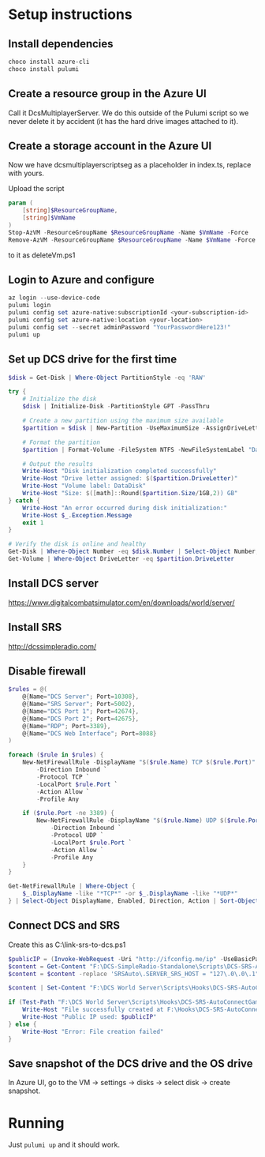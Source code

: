 # Setup instructions

## Install dependencies

```powershell
choco install azure-cli
choco install pulumi
```

## Create a resource group in the Azure UI

Call it DcsMultiplayerServer. We do this outside of the Pulumi script so we never delete it by accident (it has the hard drive images attached to it).

## Create a storage account in the Azure UI

Now we have dcsmultiplayerscriptseg as a placeholder in index.ts, replace with yours.

Upload the script

```powershell
param (
    [string]$ResourceGroupName,
    [string]$VmName
)
Stop-AzVM -ResourceGroupName $ResourceGroupName -Name $VmName -Force
Remove-AzVM -ResourceGroupName $ResourceGroupName -Name $VmName -Force
```

to it as deleteVm.ps1

## Login to Azure and configure

```powershell
az login --use-device-code
pulumi login
pulumi config set azure-native:subscriptionId <your-subscription-id>
pulumi config set azure-native:location <your-location>
pulumi config set --secret adminPassword "YourPasswordHere123!"
pulumi up
```

## Set up DCS drive for the first time

```powershell
$disk = Get-Disk | Where-Object PartitionStyle -eq 'RAW'

try {
    # Initialize the disk
    $disk | Initialize-Disk -PartitionStyle GPT -PassThru

    # Create a new partition using the maximum size available
    $partition = $disk | New-Partition -UseMaximumSize -AssignDriveLetter

    # Format the partition
    $partition | Format-Volume -FileSystem NTFS -NewFileSystemLabel "DataDisk" -Confirm:$false -Force

    # Output the results
    Write-Host "Disk initialization completed successfully"
    Write-Host "Drive letter assigned: $($partition.DriveLetter)"
    Write-Host "Volume label: DataDisk"
    Write-Host "Size: $([math]::Round($partition.Size/1GB,2)) GB"
} catch {
    Write-Host "An error occurred during disk initialization:"
    Write-Host $_.Exception.Message
    exit 1
}

# Verify the disk is online and healthy
Get-Disk | Where-Object Number -eq $disk.Number | Select-Object Number, OperationalStatus, HealthStatus
Get-Volume | Where-Object DriveLetter -eq $partition.DriveLetter
```

## Install DCS server

https://www.digitalcombatsimulator.com/en/downloads/world/server/

## Install SRS

http://dcssimpleradio.com/

## Disable firewall

```powershell
$rules = @(
    @{Name="DCS Server"; Port=10308},
    @{Name="SRS Server"; Port=5002},
    @{Name="DCS Port 1"; Port=42674},
    @{Name="DCS Port 2"; Port=42675},
    @{Name="RDP"; Port=3389},
    @{Name="DCS Web Interface"; Port=8088}
)

foreach ($rule in $rules) {
    New-NetFirewallRule -DisplayName "$($rule.Name) TCP $($rule.Port)" `
        -Direction Inbound `
        -Protocol TCP `
        -LocalPort $rule.Port `
        -Action Allow `
        -Profile Any

    if ($rule.Port -ne 3389) {
        New-NetFirewallRule -DisplayName "$($rule.Name) UDP $($rule.Port)" `
            -Direction Inbound `
            -Protocol UDP `
            -LocalPort $rule.Port `
            -Action Allow `
            -Profile Any
    }
}

Get-NetFirewallRule | Where-Object { 
    $_.DisplayName -like "*TCP*" -or $_.DisplayName -like "*UDP*" 
} | Select-Object DisplayName, Enabled, Direction, Action | Sort-Object DisplayName
```

## Connect DCS and SRS

Create this as C:\link-srs-to-dcs.ps1

```powershell
$publicIP = (Invoke-WebRequest -Uri "http://ifconfig.me/ip" -UseBasicParsing).Content.Trim()
$content = Get-Content "F:\DCS-SimpleRadio-Standalone\Scripts\DCS-SRS-AutoConnectGameGUI.lua" -Raw
$content = $content -replace 'SRSAuto\.SERVER_SRS_HOST = "127\.0\.0\.1"', "SRSAuto.SERVER_SRS_HOST = `"$publicIP`""

$content | Set-Content "F:\DCS World Server\Scripts\Hooks\DCS-SRS-AutoConnectGameGUI.lua" -Force

if (Test-Path "F:\DCS World Server\Scripts\Hooks\DCS-SRS-AutoConnectGameGUI.lua") {
    Write-Host "File successfully created at F:\Hooks\DCS-SRS-AutoConnectGameGUI.lua"
    Write-Host "Public IP used: $publicIP"
} else {
    Write-Host "Error: File creation failed"
}
```

## Save snapshot of the DCS drive and the OS drive

In Azure UI, go to the VM -> settings -> disks -> select disk -> create snapshot.

# Running

Just `pulumi up` and it should work.